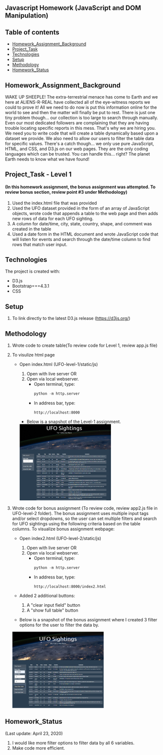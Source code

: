 ## Javascript Homework (JavaScript and DOM Manipulation)

## Table of contents
* [Homework_Assignment_Background](##Homework_Assignment_Background)
* [Project_Task](##Project_Task)
* [Technologies](##Technologies)
* [Setup](##setup)
* [Methodology](##Methodology)
* [Homework_Status](##Homework_Status)


## Homework_Assignment_Background

WAKE UP SHEEPLE! The extra-terrestrial menace has come to Earth and we here at ALIENS-R-REAL have collected all of the eye-witness reports we could to prove it! All we need to do now is put this information online for the world to see and then the matter will finally be put to rest.
There is just one tiny problem though... our collection is too large to search through manually. Even our most dedicated followers are complaining that they are having trouble locating specific reports in this mess.
That's why we are hiring you. We need you to write code that will create a table dynamically based upon a dataset we provide. We also need to allow our users to filter the table data for specific values. There's a catch though... we only use pure JavaScript, HTML, and CSS, and D3.js on our web pages. They are the only coding languages which can be trusted.
You can handle this... right? The planet Earth needs to know what we have found!

## Project_Task - Level 1
#### (In this homework assignment, the bonus assignment was attempted.  To review bonus section, review point #3 under Methodology)

1. Used the index.html file that was provided 
2. Used the UFO dataset provided in the form of an array of JavaScript objects, wrote code that appends a table to the web page and then adds new rows of data for each UFO sighting.
3. A column for date/time, city, state, country, shape, and comment was created in the table
4. Used a date form in the HTML document and wrote JavaScript code that will listen for events and search through the date/time column to find rows that match user input.

## Technologies
The project is created with:
* D3.js
* Bootstrap===4.3.1
* CSS

## Setup
1. To link directly to the latest D3.js release (https://d3js.org/) 

## Methodology

1. Wrote code to create table(To review code for Level 1, review app.js file)

2. To visulize html page

    * Open index.html (UFO-level-1/static/js) 
        1. Open with live server OR
        2. Open via local webserver.  
            * Open terminal, type: 
                ```python
                python -m http.server
                ```
            * In address bar, type:
                ```
                http://localhost:8000                                    

        * Below is a snapshot of the Level-1 assignment.

        <img src="UFO-level-1/static/images/final_homeworkL1_image.png"  width="300" height="250">

3. Wrote code for bonus assignment (To review code, review app2.js file in UFO-level-2 folder). The bonus assignment uses multiple input tags and/or select dropdowns, so the user can set multiple filters and search for UFO sightings using the following criteria based on the table columns.  To visualize bonus assignment webpage:

    * Open index2.html (UFO-level-2/static/js) 
        1. Open with live server OR
        2. Open via local webserver.  
            * Open terminal, type: 
                ```python
                python -m http.server
                ```
            * In address bar, type:
                ```
                http://localhost:8000/index2.html
                ```


    * Added 2 additional buttons:
        1. A "clear input field" button
        2. A "show full table" button 
    * Below is a snapshot of the bonus assignment where I created 3 filter options for the user to filter the data by.

     <img src="UFO-level-2/static/images/final_hwLevel2_image.png"  width="300" height="250">

## Homework_Status
(Last update: April 23, 2020) 

1. I would like more filter options to filter data by all 6 variables.
2. Make code more efficient.